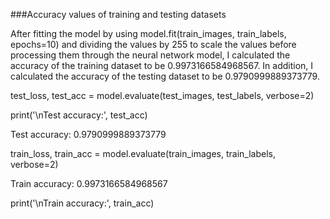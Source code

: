 ###Accuracy values of training and testing datasets

After fitting the model by using model.fit(train_images, train_labels, epochs=10) and
dividing the values by 255 to scale the values before processing them through the neural network model,
I calculated the accuracy of the training dataset to be 0.9973166584968567. In addition,
I calculated the accuracy of the testing dataset to be 0.9790999889373779. 

test_loss, test_acc = model.evaluate(test_images,  test_labels, verbose=2)

print('\nTest accuracy:', test_acc)

Test accuracy: 0.9790999889373779

train_loss, train_acc = model.evaluate(train_images,  train_labels, verbose=2)

Train accuracy: 0.9973166584968567

print('\nTrain accuracy:', train_acc)
